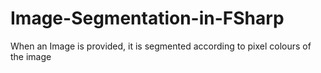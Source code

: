 # Image-Segmentation-in-FSharp
When an Image is provided, it is segmented according to pixel colours of the image
